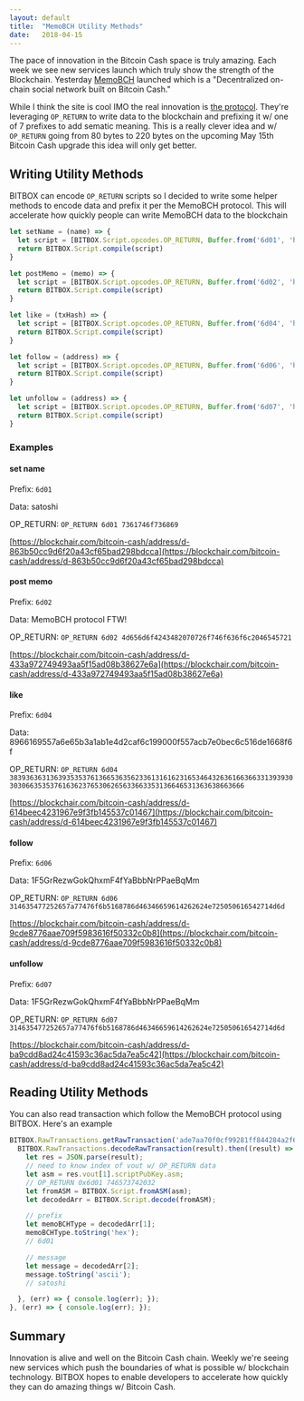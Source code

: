 ```yaml
---
layout: default
title:  "MemoBCH Utility Methods"
date:   2018-04-15
---
```


The pace of innovation in the Bitcoin Cash space is truly amazing. Each week we see new services launch which truly show the strength of the Blockchain. Yesterday [MemoBCH](https://memo.cash/) launched which is a "Decentralized on-chain social network built on Bitcoin Cash."

While I think the site is cool IMO the real innovation is [the protocol](https://memo.cash/protocol). They're leveraging `OP_RETURN` to write data to the blockchain and prefixing it w/ one of 7 prefixes to add sematic meaning. This is a really clever idea and w/ `OP_RETURN` going from 80 bytes to 220 bytes on the upcoming May 15th Bitcoin Cash upgrade this idea will only get better.


## Writing Utility Methods

BITBOX can encode `OP_RETURN` scripts so I decided to write some helper methods to encode data and prefix it per the MemoBCH protocol. This will accelerate how quickly people can write MemoBCH data to the blockchain

```js
let setName = (name) => {
  let script = [BITBOX.Script.opcodes.OP_RETURN, Buffer.from('6d01', 'hex'), Buffer.from(name)];
  return BITBOX.Script.compile(script)
}

let postMemo = (memo) => {
  let script = [BITBOX.Script.opcodes.OP_RETURN, Buffer.from('6d02', 'hex'), Buffer.from(memo)];
  return BITBOX.Script.compile(script)
}

let like = (txHash) => {
  let script = [BITBOX.Script.opcodes.OP_RETURN, Buffer.from('6d04', 'hex'), Buffer.from(txHash)];
  return BITBOX.Script.compile(script)
}

let follow = (address) => {
  let script = [BITBOX.Script.opcodes.OP_RETURN, Buffer.from('6d06', 'hex'), Buffer.from(address)];
  return BITBOX.Script.compile(script)
}

let unfollow = (address) => {
  let script = [BITBOX.Script.opcodes.OP_RETURN, Buffer.from('6d07', 'hex'), Buffer.from(address)];
  return BITBOX.Script.compile(script)
}
```

### Examples

#### set name

Prefix: `6d01`

Data: satoshi

OP_RETURN: `OP_RETURN 6d01 7361746f736869`

[https://blockchair.com/bitcoin-cash/address/d-863b50cc9d6f20a43cf65bad298bdcca](https://blockchair.com/bitcoin-cash/address/d-863b50cc9d6f20a43cf65bad298bdcca)

#### post memo

Prefix: `6d02`

Data: MemoBCH protocol FTW!

OP_RETURN: `OP_RETURN 6d02 4d656d6f4243482070726f746f636f6c2046545721`

[https://blockchair.com/bitcoin-cash/address/d-433a972749493aa5f15ad08b38627e6a](https://blockchair.com/bitcoin-cash/address/d-433a972749493aa5f15ad08b38627e6a)

#### like

Prefix: `6d04`

Data: 8966169557a6e65b3a1ab1e4d2caf6c199000f557acb7e0bec6c516de1668f6f

OP_RETURN: `OP_RETURN 6d04 38393636313639353537613665363562336131616231653464326361663663313939303030663535376163623765306265633663353136646531363638663666`

[https://blockchair.com/bitcoin-cash/address/d-614beec4231967e9f3fb145537c01467](https://blockchair.com/bitcoin-cash/address/d-614beec4231967e9f3fb145537c01467)

#### follow

Prefix: `6d06`

Data: 1F5GrRezwGokQhxmF4fYaBbbNrPPaeBqMm

OP_RETURN: `OP_RETURN 6d06 314635477252657a77476f6b5168786d46346659614262624e725050616542714d6d`

[https://blockchair.com/bitcoin-cash/address/d-9cde8776aae709f5983616f50332c0b8](https://blockchair.com/bitcoin-cash/address/d-9cde8776aae709f5983616f50332c0b8)

#### unfollow

Prefix: `6d07`

Data: 1F5GrRezwGokQhxmF4fYaBbbNrPPaeBqMm

OP_RETURN: `OP_RETURN 6d07 314635477252657a77476f6b5168786d46346659614262624e725050616542714d6d`

[https://blockchair.com/bitcoin-cash/address/d-ba9cdd8ad24c41593c36ac5da7ea5c42](https://blockchair.com/bitcoin-cash/address/d-ba9cdd8ad24c41593c36ac5da7ea5c42)

## Reading Utility Methods

You can also read transaction which follow the MemoBCH protocol using BITBOX. Here's an example

```js
BITBOX.RawTransactions.getRawTransaction('ade7aa70f0cf99281ff844284a2f6c3d63d1630a3d160bac9ba487d3896ee377').then((result) => {
  BITBOX.RawTransactions.decodeRawTransaction(result).then((result) => {
    let res = JSON.parse(result);
    // need to know index of vout w/ OP_RETURN data
    let asm = res.vout[1].scriptPubKey.asm;
    // OP_RETURN 0x6d01 746573742032
    let fromASM = BITBOX.Script.fromASM(asm);
    let decodedArr = BITBOX.Script.decode(fromASM);

    // prefix
    let memoBCHType = decodedArr[1];
    memoBCHType.toString('hex');
    // 6d01

    // message
    let message = decodedArr[2];
    message.toString('ascii');
    // satoshi

  }, (err) => { console.log(err); });
}, (err) => { console.log(err); });
```

## Summary

Innovation is alive and well on the Bitcoin Cash chain. Weekly we're seeing new services which push the boundaries of what is possible w/ blockchain technology. BITBOX hopes to enable developers to accelerate how quickly they can do amazing things w/ Bitcoin Cash.
